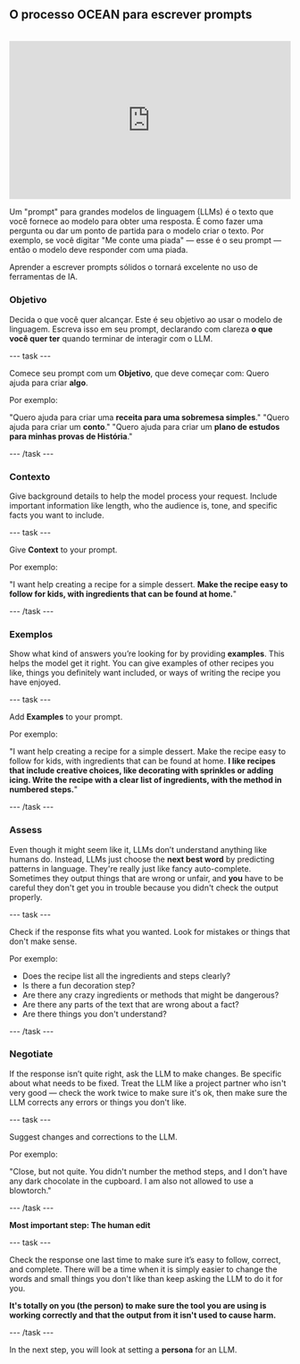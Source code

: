 ## O processo OCEAN para escrever prompts

<html>
<br>
  <div style="position: relative; overflow: hidden; padding-top: 56.25%;">
    <iframe style="position: absolute; top: 0; left: 0; right: 0; width: 100%; height: 100%; border: none;" src="https://www.youtube.com/embed/bRkeVdvYcTU?rel=0&cc_load_policy=1" allowfullscreen allow="accelerometer; autoplay; clipboard-write; encrypted-media; gyroscope; picture-in-picture; web-share">
    </iframe>
  </div>
</html>

Um "prompt" para grandes modelos de linguagem (LLMs) é o texto que você fornece ao modelo para obter uma resposta. É como fazer uma pergunta ou dar um ponto de partida para o modelo criar o texto. Por exemplo, se você digitar "Me conte uma piada" — esse é o seu prompt — então o modelo deve responder com uma piada.

Aprender a escrever prompts sólidos o tornará excelente no uso de ferramentas de IA.

### Objetivo

Decida o que você quer alcançar. Este é seu objetivo ao usar o modelo de linguagem. Escreva isso em seu prompt, declarando com clareza **o que você quer ter** quando terminar de interagir com o LLM.

\--- task ---

Comece seu prompt com um **Objetivo**, que deve começar com: Quero ajuda para criar **algo**.

Por exemplo:

"Quero ajuda para criar uma **receita para uma sobremesa simples**."
"Quero ajuda para criar um **conto**."
"Quero ajuda para criar um **plano de estudos para minhas provas de História**."

\--- /task ---

### Contexto

Give background details to help the model process your request. Include important information like length, who the audience is, tone, and specific facts you want to include.

\--- task ---

Give **Context** to your prompt.

Por exemplo:

"I want help creating a recipe for a simple dessert. **Make the recipe easy to follow for kids, with ingredients that can be found at home.**"

\--- /task ---

### Exemplos

Show what kind of answers you’re looking for by providing **examples**. This helps the model get it right. You can give examples of other recipes you like, things you definitely want included, or ways of writing the recipe you have enjoyed.

\--- task ---

Add **Examples** to your prompt.

Por exemplo:

"I want help creating a recipe for a simple dessert. Make the recipe easy to follow for kids, with ingredients that can be found at home. **I like recipes that include creative choices, like decorating with sprinkles or adding icing. Write the recipe with a clear list of ingredients, with the method in numbered steps.**"

\--- /task ---

### Assess

Even though it might seem like it, LLMs don’t understand anything like humans do. Instead, LLMs just choose the **next best word** by predicting patterns in language. They're really just like fancy auto-complete. Sometimes they output things that are wrong or unfair, and **you** have to be careful they don't get you in trouble because you didn't check the output properly.

\--- task ---

Check if the response fits what you wanted. Look for mistakes or things that don't make sense.

Por exemplo:

- Does the recipe list all the ingredients and steps clearly?
- Is there a fun decoration step?
- Are there any crazy ingredients or methods that might be dangerous?
- Are there any parts of the text that are wrong about a fact?
- Are there things you don't understand?

\--- /task ---

### Negotiate

If the response isn’t quite right, ask the LLM to make changes. Be specific about what needs to be fixed. Treat the LLM like a project partner who isn't very good — check the work twice to make sure it's ok, then make sure the LLM corrects any errors or things you don't like.

\--- task ---

Suggest changes and corrections to the LLM.

Por exemplo:

"Close, but not quite. You didn't number the method steps, and I don't have any dark chocolate in the cupboard. I am also not allowed to use a blowtorch."

\--- /task ---

**Most important step: The human edit**

\--- task ---

Check the response one last time to make sure it’s easy to follow, correct, and complete. There will be a time when it is simply easier to change the words and small things you don't like than keep asking the LLM to do it for you.

**It's totally on you (the person) to make sure the tool you are using is working correctly and that the output from it isn't used to cause harm.**

\--- /task ---

In the next step, you will look at setting a **persona** for an LLM.
